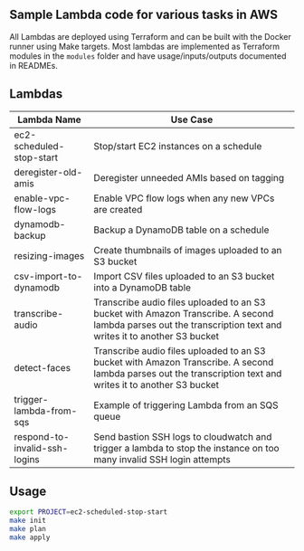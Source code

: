 ## Sample Lambda code for various tasks in AWS
All Lambdas are deployed using Terraform and can be built with the Docker runner using Make targets. Most lambdas are implemented as Terraform modules in the `modules` folder and have usage/inputs/outputs documented in READMEs.

## Lambdas
| Lambda Name | Use Case |
| ----------- | -------- |
| ec2-scheduled-stop-start | Stop/start EC2 instances on a schedule |
| deregister-old-amis | Deregister unneeded AMIs based on tagging |
| enable-vpc-flow-logs | Enable VPC flow logs when any new VPCs are created |
| dynamodb-backup | Backup a DynamoDB table on a schedule |
| resizing-images | Create thumbnails of images uploaded to an S3 bucket |
| csv-import-to-dynamodb | Import CSV files uploaded to an S3 bucket into a DynamoDB table |
| transcribe-audio | Transcribe audio files uploaded to an S3 bucket with Amazon Transcribe. A second lambda parses out the transcription text and writes it to another S3 bucket |
| detect-faces | Transcribe audio files uploaded to an S3 bucket with Amazon Transcribe. A second lambda parses out the transcription text and writes it to another S3 bucket |
| trigger-lambda-from-sqs | Example of triggering Lambda from an SQS queue |
| respond-to-invalid-ssh-logins | Send bastion SSH logs to cloudwatch and trigger a lambda to stop the instance on too many invalid SSH login attempts |
  
## Usage
```bash
export PROJECT=ec2-scheduled-stop-start
make init
make plan
make apply
```

